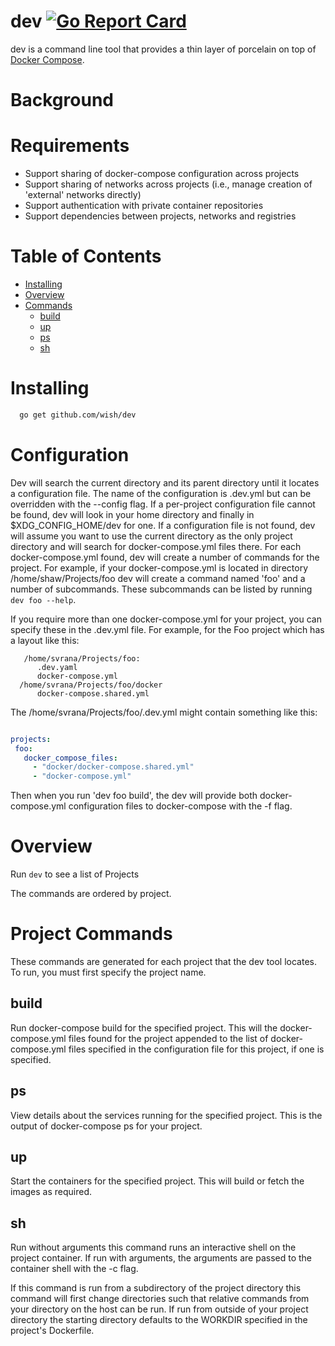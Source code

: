# dev [![Go Report Card](https://goreportcard.com/badge/github.com/wish/dev)](https://goreportcard.com/report/github.com/wish/dev)

dev is a command line tool that provides a thin layer of porcelain on top of [Docker Compose](https://docs.docker.com/compose/).

# Background

# Requirements

 * Support sharing of docker-compose configuration across projects
 * Support sharing of networks across projects (i.e., manage creation of 'external' networks directly)
 * Support authentication with private container repositories
 * Support dependencies between projects, networks and registries

# Table of Contents
- [Installing](#installing)
- [Overview](#overview)
- [Commands](#commands)
  * [build](#build)
  * [up](#up)
  * [ps](#ps)
  * [sh](#sh)

# Installing

```bash
  go get github.com/wish/dev
```

# Configuration

Dev will search the current directory and its parent directory until it locates
a configuration file. The name of the configuration is .dev.yml but can be
overridden with the --config flag. If a per-project configuration file cannot
be found, dev will look in your home directory and finally in
$XDG_CONFIG_HOME/dev for one. If a configuration file is not found, dev will
assume you want to use the current directory as the only project directory and
will search for docker-compose.yml files there. For each docker-compose.yml
found, dev will create a number of commands for the project. For example, if
your docker-compose.yml is located in directory /home/shaw/Projects/foo dev
will create a command named 'foo' and a number of subcommands. These
subcommands can be listed by running `dev foo --help`.

If you require more than one docker-compose.yml for your project, you can
specify these in the .dev.yml file. For example, for the Foo project which has
a layout like this:

```
   /home/svrana/Projects/foo:
      .dev.yaml
      docker-compose.yml
  /home/svrana/Projects/foo/docker
      docker-compose.shared.yml
```

The /home/svrana/Projects/foo/.dev.yml might contain something like this:

 ```yaml

projects:
  foo:
    docker_compose_files:
      - "docker/docker-compose.shared.yml"
      - "docker-compose.yml"

 ```

Then when you run 'dev foo build', the dev will provide both docker-compose.yml
configuration files to docker-compose with the -f flag.


# Overview

Run `dev` to see a list of Projects

The commands are ordered by project.

# Project Commands

These commands are generated for each project that the dev tool locates. To
run, you must first specify the project name.

## build

Run docker-compose build for the specified project. This will the
docker-compose.yml files found for the project appended to the list of
docker-compose.yml files specified in the configuration file for this project,
if one is specified.

## ps

View details about the services running for the specified project. This is the
output of docker-compose ps for your project.

## up

Start the containers for the specified project. This will build or fetch the
images as required.

## sh

Run without arguments this command runs an interactive shell on the project
container. If run with arguments, the arguments are passed to the container shell
with the -c flag.

If this command is run from a subdirectory of the project directory this
command will first change directories such that relative commands from your
directory on the host can be run. If run from outside of your project
directory the starting directory defaults to the WORKDIR specified in the
project's Dockerfile.

